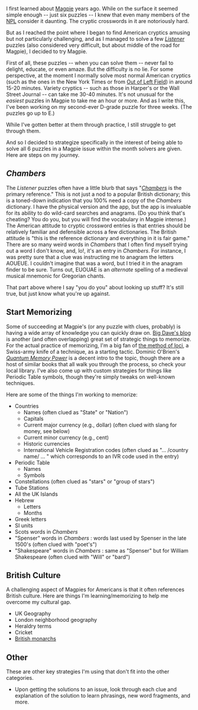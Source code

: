 I first learned about [Magpie](https://www.piemag.com) years ago. While on the surface it seemed simple enough -- just six puzzles --
I knew that even many members of the [NPL](https://www.puzzlers.org) consider it daunting. The cryptic crosswords in it are notoriously hard.

But as I reached the point where I began to find American cryptics amusing but not particularly challenging, and as I managed to solve a few
_[Listener](https://listenercrossword.com)_ puzzles (also considered very difficult, but about middle of the road for Magpie), I decided to try Magpie.

First of all, these puzzles -- when you can solve them -- never fail to delight, educate, or even amaze. But the difficulty is no lie. For some perspective,
at the moment I normally solve most normal American cryptics (such as the ones in the New York Times or from [Out of Left Field](https://www.leftfieldcryptics.com)) in
around 15-20 minutes. Variety cryptics -- such as those in Harper's or the Wall Street Journal -- can take me 30-40 minutes. It's not unusual for the _easiest_
puzzles in Magpie to take me an hour or more. And as I write this, I've been working on my second-ever D-grade puzzle for three weeks. (The puzzles go up to E.)

While I've gotten better at them through practice, I still struggle to get through them.

And so I decided to strategize specifically in the interest of being able to solve all 6 puzzles in a Magpie issue within the month solvers are given. Here are steps on 
my journey.

## _Chambers_
The _Listener_ puzzles often have a little blurb that says "_[Chambers](https://chambers.co.uk)_ is the primary reference." This is not just a nod to a popular British dictionary; this
is a toned-down indication that you 100% need a copy of the _Chambers_ dictionary. I have the physical version and the app, but the app is invaluable for its ability to do wild-card searches and anagrams.
(Do you think that's cheating? You do you, but you will find the vocabulary in Magpie intense.) The American attitude to cryptic crossword entries is that entries should be relatively
familiar and defensible across a few dictionaries. The British attitude is "this is the reference dictionary and everything in it is fair game." There are so many weird words in
_Chambers_ that I often find myself trying out a word I don't know, and, lo!, it's an entry in _Chambers_. For instance, I was pretty sure that a clue was instructing
me to anagram the letters AOUEUE. I couldn't imagine that was a word, but I tried it in the anagram finder to be sure. Turns out, EUOUAE is an _alternate_ spelling of a medieval musical mnemonic
for Gregorian chants.

That part above where I say "you do you" about looking up stuff? It's still true, but just know what you're up against.

## Start Memorizing
Some of succeeding at Magpie's (or any puzzle with clues, probably) is having a wide array of knowledge you can quickly draw on.
[Big Dave's blog](http://bigdave44.com/features/the-mine/) is another (and often overlapping) great set of strategic things to memorize.
For the actual practice of memorizing, I'm a big fan of [the method of loci](https://en.wikipedia.org/wiki/Method_of_loci), a Swiss-army
knife of a technique, as a starting tactic. Dominic O'Brien's _[Quantum Memory Power](https://bookshop.org/p/books/quantum-memory-power-learn-to-improve-your-memory-with-the-world-memory-champion-dominic-o-brien/14126115?ean=9781722503246)_ is a decent intro to the topic, though there are a host of similar books that all walk you through the process, so check your local library. I've also come up with custom strategies for things like Periodic Table symbols, though they're simply tweaks on well-known techniques.

Here are some of the things I'm working to memorize:
  * Countries
    * Names (often clued as "State" or "Nation")
    * Capitals
    * Current major currency (e.g., dollar) (often clued with slang for money, see below)
    * Current minor currency  (e.g., cent)
    * Historic currencies
    * International Vehicle Registration codes (often clued as "... /country name/ ... " which corresponds to an IVR code used in the entry)
  * Periodic Table
    * Names
    * Symbols
  * Constellations (often clued as "stars" or "group of stars")
  * Tube Stations
  * All the UK Islands
  * Hebrew
    * Letters
    * Months
  * Greek letters
  * SI units
  * Scots words in _Chambers_
  * "Spenser" words in _Chambers_ : words last used by Spenser in the late 1500's (often clued with "poet's")
  * "Shakespeare" words in _Chambers_ : same as "Spenser" but for William Shakespeare (often clued with "Will" or "bard")

## British Culture
A challenging aspect of Magpies for Americans is that it often references British culture. Here are things I'm learning/memorizing to help me overcome my cultural gap.
  * UK Geography
  * London neighborhood geography
  * Heraldry terms
  * Cricket
  * [British monarchs](https://www.historic-uk.com/HistoryUK/KingsQueensofBritain/)

## Other
These are other key strategies I'm using that don't fit into the other categories.
  * Upon getting the solutions to an issue, look through each clue and explanation of the solution to learn phrasings, new word fragments, and more.
